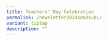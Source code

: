 ```yaml
---
title: Teachers' Day Celebration
permalink: /newsletter2023sem2subi/
variant: tiptap
description: ""
---
```


